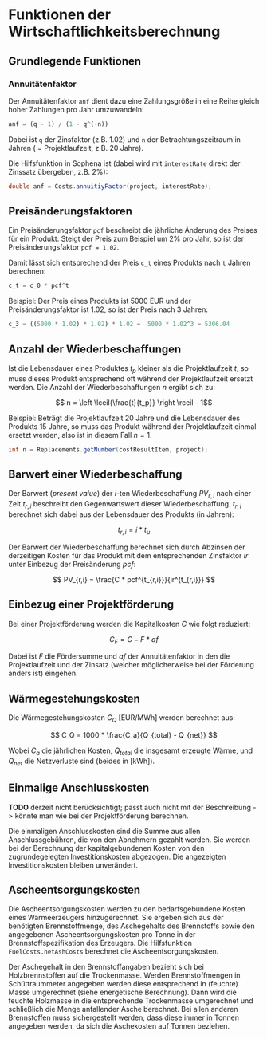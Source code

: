 # Funktionen der Wirtschaftlichkeitsberechnung

## Grundlegende Funktionen

### Annuitätenfaktor
Der Annuitätenfaktor `anf` dient dazu eine Zahlungsgröße in eine Reihe gleich
hoher Zahlungen pro Jahr umzuwandeln:

```julia
anf = (q - 1) / (1 - q^(-n))
```

Dabei ist `q` der Zinsfaktor (z.B. 1.02) und `n` der Betrachtungszeitraum in
Jahren ( = Projektlaufzeit, z.B. 20 Jahre).

Die Hilfsfunktion in Sophena ist (dabei wird mit `interestRate` direkt der
Zinssatz übergeben, z.B. 2%):

```java
double anf = Costs.annuitiyFactor(project, interestRate);
```

## Preisänderungsfaktoren
Ein Preisänderungsfaktor `pcf` beschreibt die jährliche Änderung des Preises für
ein Produkt. Steigt der Preis zum Beispiel um 2% pro Jahr, so ist der
Preisänderungsfaktor `pcf = 1.02`.

Damit lässt sich entsprechend der Preis `c_t` eines Produkts nach `t` Jahren
berechnen:

```julia
c_t = c_0 * pcf^t
```

Beispiel: Der Preis eines Produkts ist 5000 EUR und der Preisänderungsfaktor ist
1.02, so ist der Preis nach 3 Jahren:

```julia
c_3 = ((5000 * 1.02) * 1.02) * 1.02 =  5000 * 1.02^3 = 5306.04
```

## Anzahl der Wiederbeschaffungen
Ist die Lebensdauer eines Produktes $t_p$ kleiner als die Projektlaufzeit $t$,
so muss dieses Produkt entsprechend oft während der Projektlaufzeit ersetzt
werden. Die Anzahl der Wiederbeschaffungen $n$ ergibt sich zu:

$$ n = \left \lceil{\frac{t}{t_p}} \right \rceil - 1$$

Beispiel: Beträgt die Projektlaufzeit 20 Jahre und die Lebensdauer des Produkts
15 Jahre, so muss das Produkt während der Projektlaufzeit einmal ersetzt werden,
also ist in diesem Fall $n = 1$.

```java
int n = Replacements.getNumber(costResultItem, project);
```

## Barwert einer Wiederbeschaffung
Der Barwert (_present value_) der $i$-ten Wiederbeschaffung $PV_{r,i}$ nach
einer Zeit $t_{r,i}$ beschreibt den Gegenwartswert dieser Wiederbeschaffung. 
$t_{r,i}$ berechnet sich dabei aus der Lebensdauer des Produkts (in Jahren):

$$ t_{r,i} = i * t_u $$

Der Barwert der Wiederbeschaffung berechnet sich durch Abzinsen der derzeitigen
Kosten für das Produkt mit dem entsprechenden Zinsfaktor $ir$ unter Einbezug
der Preisänderung $pcf$:

$$ PV_{r,i} = \frac{C * pcf^{t_{r,i}}}{ir^{t_{r,i}}} $$

## Einbezug einer Projektförderung
Bei einer Projektförderung werden die Kapitalkosten $C$ wie folgt reduziert:

$$ C_F = C - F * af $$

Dabei ist $F$ die Fördersumme und $af$ der Annuitätenfaktor in den die
Projektlaufzeit und der Zinsatz (welcher möglicherweise bei der Förderung
anders ist) eingehen.

## Wärmegestehungskosten
Die Wärmegestehungskosten $C_Q$ [EUR/MWh] werden berechnet aus:

$$ C_Q = 1000 * \frac{C_a}{Q_{total} - Q_{net}} $$

Wobei $C_a$ die jährlichen Kosten, $Q_{total}$ die insgesamt erzeugte Wärme,
und $Q_{net}$ die Netzverluste sind (beides in [kWh]).

## Einmalige Anschlusskosten

__TODO__ derzeit nicht berücksichtigt; passt auch nicht mit der Beschreibung
-> könnte man wie bei der Projektförderung berechnen.

Die einmaligen Anschlusskosten sind die Summe aus allen Anschlussgebühren, die
von den Abnehmern gezahlt werden.  Sie werden bei der Berechnung der 
kapitalgebundenen Kosten von den zugrundegelegten Investitionskosten abgezogen.
Die angezeigten Investitionskosten bleiben unverändert.

## Ascheentsorgungskosten
Die Ascheentsorgungskosten werden zu den bedarfsgebundene Kosten eines
Wärmeerzeugers hinzugerechnet. Sie ergeben sich aus der benötigten
Brennstoffmenge, des Aschegehalts des Brennstoffs sowie den angegebenen
Ascheentsorgungskosten pro Tonne in der Brennstoffspezifikation des Erzeugers.
Die Hilfsfunktion `FuelCosts.netAshCosts` berechnet die Ascheentsorgungskosten.

Der Aschegehalt in den Brennstoffangaben bezieht sich bei Holzbrennstoffen
auf die Trockenmasse. Werden Brennstoffmengen in Schüttraummeter angegeben
werden diese entsprechend in (feuchte) Masse umgerechnet (siehe energetische
Berechnung). Dann wird die feuchte Holzmasse in die entsprechende Trockenmasse
umgerechnet und schließlich die Menge anfallender Asche berechnet. Bei allen
anderen Brennstoffen muss sichergestellt werden, dass diese immer in Tonnen
angegeben werden, da sich die Aschekosten auf Tonnen beziehen. 


